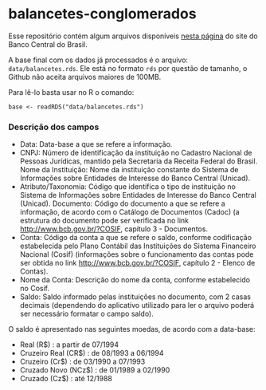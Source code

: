 balancetes-conglomerados
================================

Esse repositório contém algum arquivos disponíveis [nesta página](http://www4.bcb.gov.br/fis/cosif/balancetes.asp)
do site do Banco Central do Brasil.

A base final com os dados já processados é o arquivo: `data/balancetes.rds`.
Ele está no formato `rds` por questão de tamanho, o Github não aceita arquivos
maiores de 100MB. 

Para lê-lo basta usar no R o comando:

```
base <- readRDS("data/balancetes.rds")
```

### Descrição dos campos

* Data:	Data-base a que se refere a informação.
* CNPJ:	Número de identificação da instituição no Cadastro Nacional de Pessoas Jurídicas, mantido pela Secretaria da Receita Federal do Brasil.
Nome da Instituição:	Nome da instituição constante do Sistema de Informações sobre Entidades de Interesse do Banco Central (Unicad).
* Atributo/Taxonomia:	Código que identifica o tipo de instituição no Sistema de Informações sobre Entidades de Interesse do Banco Central (Unicad).
Documento:	Código do documento a que se refere a informação, de acordo com o Catálogo de Documentos (Cadoc) (a estrutura do documento pode ser verificada no link http://www.bcb.gov.br/?COSIF, capítulo 3 - Documentos.
* Conta:	Código da conta a que se refere o saldo, conforme codificação estabelecida pelo Plano Contábil das Instituições do Sistema Financeiro Nacional (Cosif) (informações sobre o funcionamento das contas pode ser obtida no link http://www.bcb.gov.br/?COSIF, capítulo 2 - Elenco de Contas).
* Nome da Conta:	Descrição do nome da conta, conforme estabelecido no Cosif.
* Saldo:	Saldo informado pelas instituições no documento, com 2 casas decimais (dependendo do aplicativo utilizado para ler o arquivo poderá ser necessário formatar o campo saldo).


O saldo é apresentado nas seguintes moedas, de acordo com a data-base:

* Real (R$)	: a partir de 07/1994
* Cruzeiro Real (CR$) : de 08/1993 a 06/1994
* Cruzeiro (Cr$)	: de 03/1990 a 07/1993
* Cruzado Novo (NCz$) : de 01/1989 a 02/1990
* Cruzado (Cz$)	: até 12/1988